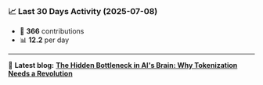 <!--START_STATS-->
### 📈 Last 30 Days Activity (2025-07-08)  
- 🧮 **366** contributions  
- 📊 **12.2** per day
---
📝 **Latest blog:** [**The Hidden Bottleneck in AI's Brain: Why Tokenization Needs a Revolution**](https://andriak.com/blog/tokenization-revolution)
<!--END_STATS-->
